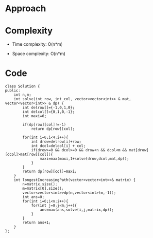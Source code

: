 # Approach
<!-- Describe your approach to solving the problem. -->

# Complexity
- Time complexity: O(n*m)
<!-- Add your time complexity here, e.g. $$O(n)$$ -->

- Space complexity: O(n*m)
<!-- Add your space complexity here, e.g. $$O(n)$$ -->

# Code
```
class Solution {
public:
    int n,m;
    int solve(int row, int col, vector<vector<int>> & mat, vector<vector<int>> & dp) {
        int delrow[]={-1,0,1,0};
        int delcol[]={0,1,0,-1};
        int maxi=0;
        
        if(dp[row][col]!=-1)
            return dp[row][col];

        for(int i=0;i<4;i++){
            int drow=delrow[i]+row;
            int dcol=delcol[i] + col;
            if(drow>=0 && dcol>=0 && drow<n && dcol<m && mat[drow][dcol]>mat[row][col]){
                maxi=max(maxi,1+solve(drow,dcol,mat,dp));
            }
        }
        return dp[row][col]=maxi;
    }
    int longestIncreasingPath(vector<vector<int>>& matrix) {
        n=matrix.size();
        m=matrix[0].size();
        vector<vector<int>>dp(n,vector<int>(m,-1));
        int ans=0;
        for(int i=0;i<n;i++){
            for(int j=0;j<m;j++){
                ans=max(ans,solve(i,j,matrix,dp));
            }
        }
        return ans+1;
    }
};
```

